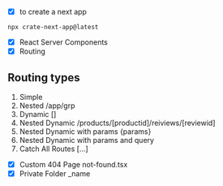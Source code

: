 - [x] to create a next app

```
npx crate-next-app@latest
```

- [x] React Server Components
- [x] Routing

## Routing types

1. Simple
2. Nested /app/grp
3. Dynamic []
4. Nested Dynamic /products/[productid]/reiviews/[reviewid]
5. Nested Dynamic with params {params}
6. Nested Dynamic with params and query
7. Catch All Routes [...]

- [x] Custom 404 Page not-found.tsx
- [x] Private Folder \_name

